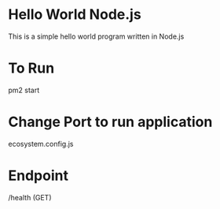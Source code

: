 # Hello World Node.js

This is a simple hello world program written in Node.js 

# To Run
pm2 start

# Change Port to run application

ecosystem.config.js


# Endpoint

/health (GET)